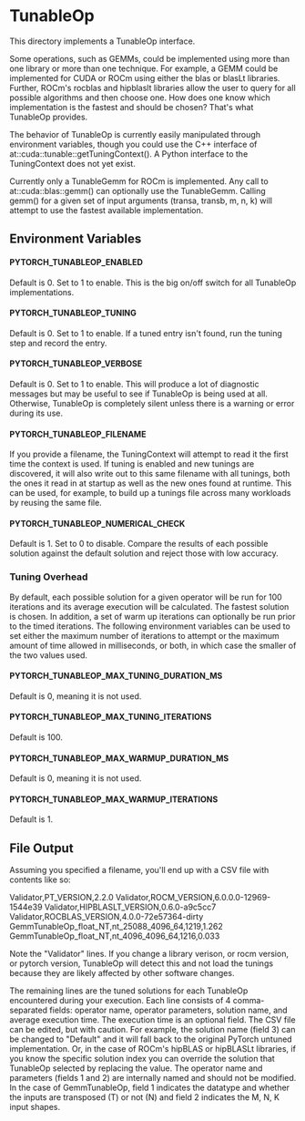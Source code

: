# TunableOp

This directory implements a TunableOp interface.

Some operations, such as GEMMs, could be implemented using more than one library or more than one technique.  For
example, a GEMM could be implemented for CUDA or ROCm using either the blas or blasLt libraries.  Further, ROCm's
rocblas and hipblaslt libraries allow the user to query for all possible algorithms and then choose one.  How does one
know which implementation is the fastest and should be chosen?  That's what TunableOp provides.

The behavior of TunableOp is currently easily manipulated through environment variables, though you could use the C++
interface of at::cuda::tunable::getTuningContext().  A Python interface to the TuningContext does not yet exist.

Currently only a TunableGemm for ROCm is implemented.  Any call to at::cuda::blas::gemm() can optionally use the
TunableGemm.  Calling gemm() for a given set of input arguments (transa, transb, m, n, k) will attempt to use the
fastest available implementation.

## Environment Variables

#### PYTORCH_TUNABLEOP_ENABLED
Default is 0. Set to 1 to enable.
This is the big on/off switch for all TunableOp implementations.

#### PYTORCH_TUNABLEOP_TUNING
Default is 0. Set to 1 to enable.
If a tuned entry isn't found, run the tuning step and record the entry.

#### PYTORCH_TUNABLEOP_VERBOSE
Default is 0. Set to 1 to enable.
This will produce a lot of diagnostic messages but may be useful to see if TunableOp is being used at all.
Otherwise, TunableOp is completely silent unless there is a warning or error during its use.

#### PYTORCH_TUNABLEOP_FILENAME
If you provide a filename, the TuningContext will attempt to read it the first time the context is used.  If tuning is
enabled and new tunings are discovered, it will also write out to this same filename with all tunings, both the ones it
read in at startup as well as the new ones found at runtime.  This can be used, for example, to build up a tunings file
across many workloads by reusing the same file.

#### PYTORCH_TUNABLEOP_NUMERICAL_CHECK
Default is 1. Set to 0 to disable. Compare the results of each possible solution against the default solution and reject
those with low accuracy.

### Tuning Overhead
By default, each possible solution for a given operator will be run for 100 iterations and its average execution will be
calculated. The fastest solution is chosen. In addition, a set of warm up iterations can optionally be run prior to the
timed iterations. The following environment variables can be used to set either the maximum number of iterations to
attempt or the maximum amount of time allowed in milliseconds, or both, in which case the smaller of the two values
used.

#### PYTORCH_TUNABLEOP_MAX_TUNING_DURATION_MS
Default is 0, meaning it is not used.

#### PYTORCH_TUNABLEOP_MAX_TUNING_ITERATIONS
Default is 100.

#### PYTORCH_TUNABLEOP_MAX_WARMUP_DURATION_MS
Default is 0, meaning it is not used.

#### PYTORCH_TUNABLEOP_MAX_WARMUP_ITERATIONS
Default is 1.

## File Output

Assuming you specified a filename, you'll end up with a CSV file with contents like so:

Validator,PT_VERSION,2.2.0
Validator,ROCM_VERSION,6.0.0.0-12969-1544e39
Validator,HIPBLASLT_VERSION,0.6.0-a9c5cc7
Validator,ROCBLAS_VERSION,4.0.0-72e57364-dirty
GemmTunableOp_float_NT,nt_25088_4096_64,1219,1.262
GemmTunableOp_float_NT,nt_4096_4096_64,1216,0.033

Note the "Validator" lines.  If you change a library verison, or rocm version, or pytorch version, TunableOp will detect
this and not load the tunings because they are likely affected by other software changes.

The remaining lines are the tuned solutions for each TunableOp encountered during your execution. Each line consists of
4 comma-separated fields: operator name, operator parameters, solution name, and average execution time. The execution
time is an optional field. The CSV file can be edited, but with caution. For example, the solution name (field 3) can be
changed to "Default" and it will fall back to the original PyTorch untuned implementation. Or, in the case of ROCm's
hipBLAS or hipBLASLt libraries, if you know the specific solution index you can override the solution that TunableOp
selected by replacing the value. The operator name and parameters (fields 1 and 2) are internally named and should not
be modified. In the case of GemmTunableOp, field 1 indicates the datatype and whether the inputs are transposed (T) or
not (N) and field 2 indicates the M, N, K input shapes.
